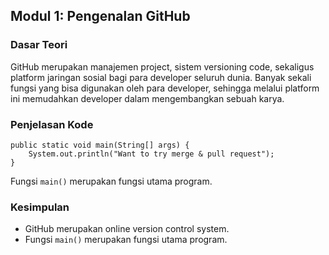 
## Modul 1: Pengenalan GitHub
 
### Dasar Teori
GitHub merupakan manajemen project, sistem versioning code, sekaligus platform jaringan sosial bagi para developer seluruh dunia. Banyak sekali fungsi yang bisa digunakan oleh para developer, sehingga melalui platform ini memudahkan developer dalam mengembangkan sebuah karya.

### Penjelasan Kode
```
public static void main(String[] args) {
	System.out.println("Want to try merge & pull request");
}
```
Fungsi `main()` merupakan fungsi utama program. 

### Kesimpulan
* GitHub merupakan online version control system.
* Fungsi `main()` merupakan fungsi utama program.
